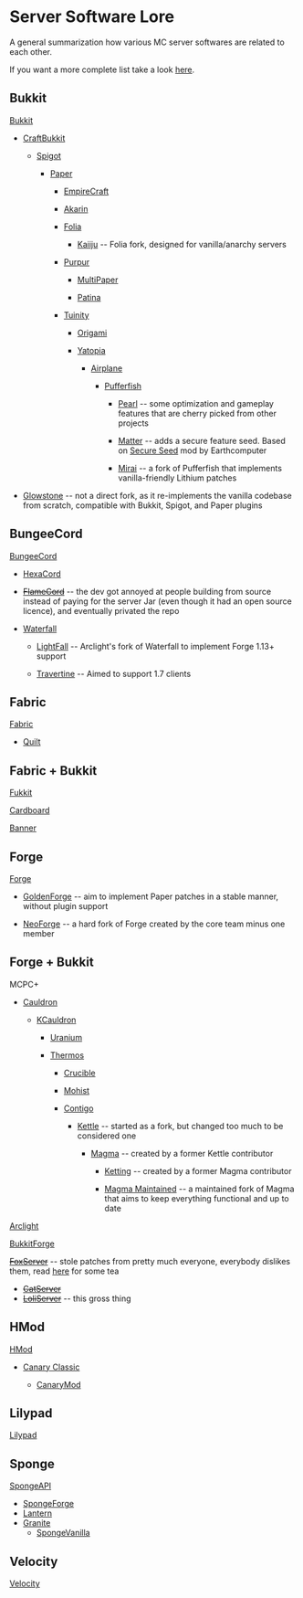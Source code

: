 # Server Software Lore

A general summarization how various MC server softwares are related to each other.

If you want a more complete list take a look [here](https://github.com/LeStegii/server-softwares).

## Bukkit

[Bukkit](https://hub.spigotmc.org/stash/projects/SPIGOT/repos/bukkit/browse)

- [CraftBukkit](https://hub.spigotmc.org/stash/projects/SPIGOT/repos/craftbukkit/browse)

  - [Spigot](https://hub.spigotmc.org/stash/projects/SPIGOT/repos/spigot/browse)

    - [Paper](https://github.com/PaperMC/Paper)
   
      - [EmpireCraft](https://github.com/starlis/empirecraft)

      - [Akarin](https://github.com/Akarin-project/Akarin)

      - [Folia](https://github.com/PaperMC/Folia)
     
        - [Kaiiju](https://github.com/KaiijuMC/Kaiiju) -- Folia fork, designed for vanilla/anarchy servers

      - [Purpur](https://github.com/PurpurMC/Purpur)

        -  [MultiPaper](https://github.com/MultiPaper/MultiPaper)

        -  [Patina](https://github.com/PatinaMC/Patina)

      - [Tuinity](https://github.com/Tuinity/Tuinity)
     
        - [Origami](https://github.com/Minebench/Origami)

        - [Yatopia](https://github.com/YatopiaMC/Yatopia)

          - [Airplane](https://github.com/TECHNOVE/Airplane)

            - [Pufferfish](https://github.com/pufferfish-gg/Pufferfish)

              - [Pearl](https://github.com/Pearl-Project/Pearl) -- some optimization and gameplay features that are cherry picked from other projects

              - [Matter](https://github.com/plasmoapp/matter) -- adds a secure feature seed. Based on [Secure Seed](https://github.com/Earthcomputer/SecureSeed) mod by Earthcomputer

              - [Mirai](https://github.com/etil2jz/Mirai) -- a fork of Pufferfish that implements vanilla-friendly Lithium patches

- [Glowstone](https://github.com/GlowstoneMC/Glowstone) -- not a direct fork, as it re-implements the vanilla codebase from scratch, compatible with Bukkit, Spigot, and Paper plugins

## BungeeCord

[BungeeCord](https://github.com/SpigotMC/BungeeCord)

- [HexaCord](https://github.com/HexagonMC/BungeeCord)

- ~~[FlameCord](https://github.com/2lstudios-mc/FlameCord)~~ -- the dev got annoyed at people building from source instead of paying for the server Jar (even though it had an open source licence), and eventually privated the repo

- [Waterfall](https://github.com/PaperMC/Waterfall)

  - [LightFall](https://github.com/ArclightPowered/lightfall) -- Arclight's fork of Waterfall to implement Forge 1.13+ support

  - [Travertine](https://github.com/PaperMC/Travertine) -- Aimed to support 1.7 clients

## Fabric

[Fabric](https://github.com/FabricMC/fabric)

- [Quilt](https://github.com/QuiltMC/quilt-loader)

## Fabric + Bukkit

[Fukkit](https://github.com/FukkitMC/fukkit)

[Cardboard](https://github.com/CardboardPowered/cardboard)

[Banner](https://github.com/MohistMC/Banner)

## Forge

[Forge](https://github.com/MinecraftForge/MinecraftForge)

- [GoldenForge](https://github.com/GoldenForge/GoldenForge) -- aim to implement Paper patches in a stable manner, without plugin support

- [NeoForge](https://github.com/neoforged/NeoForge) -- a hard fork of Forge created by the core team minus one member

## Forge + Bukkit

MCPC+

- [Cauldron](https://sourceforge.net/projects/cauldron-unofficial/files/1.7.10/)

  - [KCauldron](https://github.com/djoveryde/KCauldron)

    - [Uranium](https://github.com/UraniumMC/Uranium)

    - [Thermos](https://github.com/CyberdyneCC/Thermos)

      - [Crucible](https://github.com/CrucibleMC/Crucible)

      - [Mohist](https://github.com/MohistMC/Mohist)

      - [Contigo](https://github.com/djoveryde/Contigo)

        - [Kettle](https://github.com/KettleFoundation/Kettle) -- started as a fork, but changed too much to be considered one

          - [Magma](https://github.com/Hexeption/MagmaArchive) -- created by a former Kettle contributor

            - [Ketting](https://github.com/kettingpowered/Ketting-1-20-x) -- created by a former Magma contributor

            - [Magma Maintained](https://github.com/magmamaintained) -- a maintained fork of Magma that aims to keep everything functional and up to date

[Arclight](https://github.com/IzzelAliz/Arclight)

[BukkitForge](https://github.com/keepcalm/BukkitForge)

~~[FoxServer](https://github.com/Luohuayu/FoxServer)~~ -- stole patches from pretty much everyone, everybody dislikes them, read [here](https://github.com/Luohuayu/FoxServer/issues/7) for some tea
  - ~~[CatServer](https://github.com/Luohuayu/CatServer)~~
  - ~~[LoliServer](https://github.com/LoliServer-MC/LoliServer1.16)~~ -- this gross thing

## HMod

[HMod](https://hey0.net/minecraft/)

- [Canary Classic](https://www.minecraftforum.net/forums/mapping-and-modding-java-edition/minecraft-tools/1261218-mod-canarymod-canary-b11-1-hmod-legacy-1-5-1)

  - [CanaryMod](https://canarymod.net/)

## Lilypad

[Lilypad](https://github.com/LilyPad/GoLilyPad)

## Sponge

[SpongeAPI](https://github.com/SpongePowered/SpongeAPI)
  - [SpongeForge](https://github.com/SpongePowered/Sponge/tree/api-10/forge)
  - [Lantern](https://github.com/LanternPowered/Lantern)
  - [Granite](https://github.com/jamierocks/Granite)
    - [SpongeVanilla](https://github.com/SpongePowered/Sponge/tree/api-10/vanilla)

## Velocity

[Velocity](https://github.com/PaperMC/Velocity)
